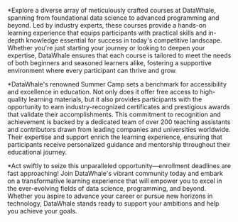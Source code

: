 *Explore a diverse array of meticulously crafted courses at DataWhale, spanning from foundational data science to advanced programming and beyond. Led by industry experts, these courses provide a hands-on learning experience that equips participants with practical skills and in-depth knowledge essential for success in today's competitive landscape. Whether you're just starting your journey or looking to deepen your expertise, DataWhale ensures that each course is tailored to meet the needs of both beginners and seasoned learners alike, fostering a supportive environment where every participant can thrive and grow.

*DataWhale's renowned Summer Camp sets a benchmark for accessibility and excellence in education. Not only does it offer free access to high-quality learning materials, but it also provides participants with the opportunity to earn industry-recognized certificates and prestigious awards that validate their accomplishments. This commitment to recognition and achievement is backed by a dedicated team of over 200 teaching assistants and contributors drawn from leading companies and universities worldwide. Their expertise and support enrich the learning experience, ensuring that participants receive personalized guidance and mentorship throughout their educational journey.

*Act swiftly to seize this unparalleled opportunity—enrollment deadlines are fast approaching! Join DataWhale's vibrant community today and embark on a transformative learning experience that will empower you to excel in the ever-evolving fields of data science, programming, and beyond. Whether you aspire to advance your career or pursue new horizons in technology, DataWhale stands ready to support your ambitions and help you achieve your goals.
